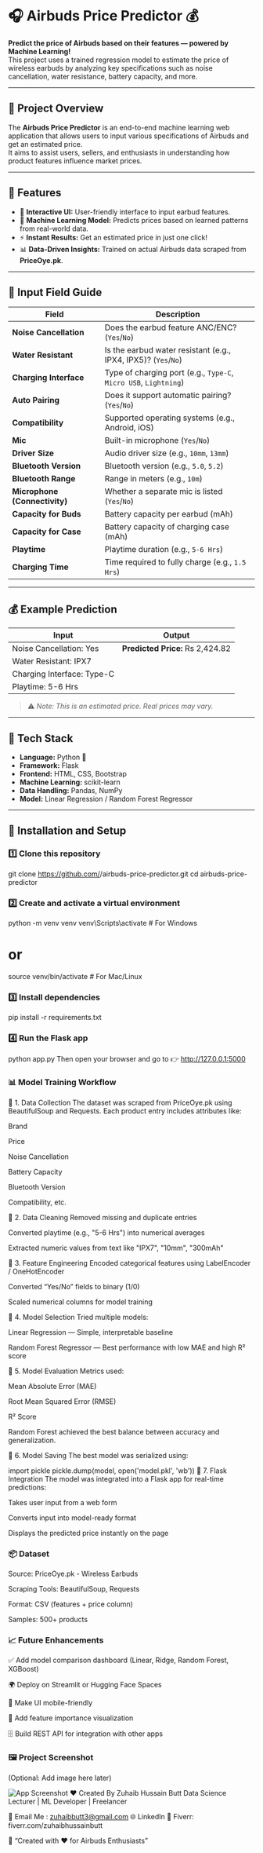 # 🎧 Airbuds Price Predictor 💰

**Predict the price of Airbuds based on their features — powered by Machine Learning!**  
This project uses a trained regression model to estimate the price of wireless earbuds by analyzing key specifications such as noise cancellation, water resistance, battery capacity, and more.

---

## 🚀 Project Overview

The **Airbuds Price Predictor** is an end-to-end machine learning web application that allows users to input various specifications of Airbuds and get an estimated price.  
It aims to assist users, sellers, and enthusiasts in understanding how product features influence market prices.

---

## 🧠 Features

- 💬 **Interactive UI:** User-friendly interface to input earbud features.  
- 🤖 **Machine Learning Model:** Predicts prices based on learned patterns from real-world data.  
- ⚡ **Instant Results:** Get an estimated price in just one click!  
- 📊 **Data-Driven Insights:** Trained on actual Airbuds data scraped from **PriceOye.pk**.

---

## 🧩 Input Field Guide

| Field | Description |
|-------|--------------|
| **Noise Cancellation** | Does the earbud feature ANC/ENC? (`Yes`/`No`) |
| **Water Resistant** | Is the earbud water resistant (e.g., IPX4, IPX5)? (`Yes`/`No`) |
| **Charging Interface** | Type of charging port (e.g., `Type-C`, `Micro USB`, `Lightning`) |
| **Auto Pairing** | Does it support automatic pairing? (`Yes`/`No`) |
| **Compatibility** | Supported operating systems (e.g., Android, iOS) |
| **Mic** | Built-in microphone (`Yes`/`No`) |
| **Driver Size** | Audio driver size (e.g., `10mm`, `13mm`) |
| **Bluetooth Version** | Bluetooth version (e.g., `5.0`, `5.2`) |
| **Bluetooth Range** | Range in meters (e.g., `10m`) |
| **Microphone (Connectivity)** | Whether a separate mic is listed (`Yes`/`No`) |
| **Capacity for Buds** | Battery capacity per earbud (mAh) |
| **Capacity for Case** | Battery capacity of charging case (mAh) |
| **Playtime** | Playtime duration (e.g., `5-6 Hrs`) |
| **Charging Time** | Time required to fully charge (e.g., `1.5 Hrs`) |

---

## 💰 Example Prediction

| Input | Output |
|--------|---------|
| Noise Cancellation: Yes  | **Predicted Price:** Rs 2,424.82 |
| Water Resistant: IPX7 | |
| Charging Interface: Type-C | |
| Playtime: 5-6 Hrs | |

> ⚠️ *Note: This is an estimated price. Real prices may vary.*

---

## 🧮 Tech Stack

- **Language:** Python 🐍  
- **Framework:** Flask  
- **Frontend:** HTML, CSS, Bootstrap  
- **Machine Learning:** scikit-learn  
- **Data Handling:** Pandas, NumPy  
- **Model:** Linear Regression / Random Forest Regressor  

---

## 🧰 Installation and Setup

### 1️⃣ Clone this repository

git clone https://github.com/<your-username>/airbuds-price-predictor.git
cd airbuds-price-predictor
### 2️⃣ Create and activate a virtual environment

python -m venv venv
venv\Scripts\activate   # For Windows
# or
source venv/bin/activate  # For Mac/Linux
### 3️⃣ Install dependencies

pip install -r requirements.txt
### 4️⃣ Run the Flask app

python app.py
Then open your browser and go to 👉 http://127.0.0.1:5000

### 📊 Model Training Workflow
🔹 1. Data Collection
The dataset was scraped from PriceOye.pk using BeautifulSoup and Requests.
Each product entry includes attributes like:

Brand

Price

Noise Cancellation

Battery Capacity

Bluetooth Version

Compatibility, etc.

🔹 2. Data Cleaning
Removed missing and duplicate entries

Converted playtime (e.g., "5-6 Hrs") into numerical averages

Extracted numeric values from text like "IPX7", "10mm", "300mAh"

🔹 3. Feature Engineering
Encoded categorical features using LabelEncoder / OneHotEncoder

Converted “Yes/No” fields to binary (1/0)

Scaled numerical columns for model training

🔹 4. Model Selection
Tried multiple models:

Linear Regression — Simple, interpretable baseline

Random Forest Regressor — Best performance with low MAE and high R² score

🔹 5. Model Evaluation
Metrics used:

Mean Absolute Error (MAE)

Root Mean Squared Error (RMSE)

R² Score

Random Forest achieved the best balance between accuracy and generalization.

🔹 6. Model Saving
The best model was serialized using:

import pickle
pickle.dump(model, open('model.pkl', 'wb'))
🔹 7. Flask Integration
The model was integrated into a Flask app for real-time predictions:

Takes user input from a web form

Converts input into model-ready format

Displays the predicted price instantly on the page

### 📦 Dataset
Source: PriceOye.pk - Wireless Earbuds

Scraping Tools: BeautifulSoup, Requests

Format: CSV (features + price column)

Samples: 500+ products

### 📈 Future Enhancements
✅ Add model comparison dashboard (Linear, Ridge, Random Forest, XGBoost)

🌍 Deploy on Streamlit or Hugging Face Spaces

📱 Make UI mobile-friendly

🧠 Add feature importance visualization

🗄️ Build REST API for integration with other apps

### 🖼️ Project Screenshot
(Optional: Add image here later)


![App Screenshot](diagram.png)
❤️ Created By
Zuhaib Hussain Butt
Data Science Lecturer | ML Developer | Freelancer

📧 Email Me : zuhaibbutt3@gmail.com
🌐 LinkedIn
💼 Fiverr: fiverr.com/zuhaibhussainbutt

🏁 “Created with ❤️ for Airbuds Enthusiasts”
